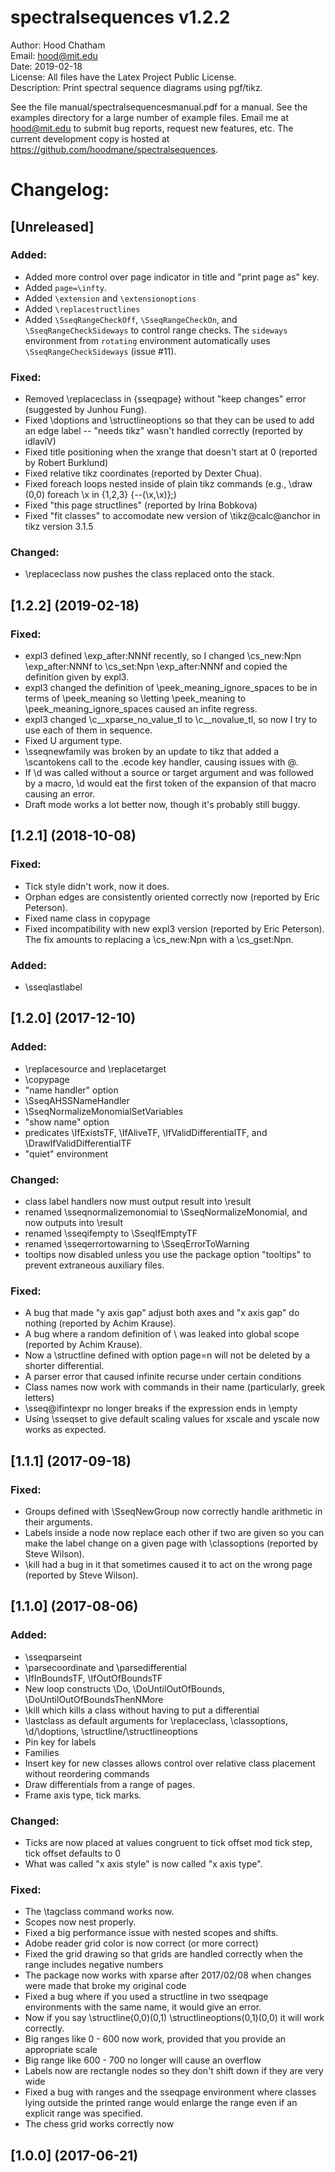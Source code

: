 
spectralsequences v1.2.2
========================
Author: Hood Chatham  
Email: hood@mit.edu  
Date: 2019-02-18  
License: All files have the Latex Project Public License.  
Description: Print spectral sequence diagrams using pgf/tikz.  


See the file manual/spectralsequencesmanual.pdf for a manual. See the examples directory for a large number of example files.
Email me at hood@mit.edu to submit bug reports, request new features, etc. The current development copy is hosted at https://github.com/hoodmane/spectralsequences. 

Changelog:
==========
## [Unreleased]
### Added:
- Added more control over page indicator in title and "print page as" key.
- Added `page=\infty`.
- Added `\extension` and `\extensionoptions`
- Added `\replacestructlines`
- Added `\SseqRangeCheckOff`, `\SseqRangeCheckOn`, and `\SseqRangeCheckSideways`
  to control range checks. The `sideways` environment from `rotating`
  environment automatically uses `\SseqRangeCheckSideways` (issue #11). 

### Fixed:
- Removed \replaceclass in {sseqpage} without "keep changes" error (suggested by Junhou Fung).
- Fixed \doptions and \structlineoptions so that they can be used to add an edge label -- "needs tikz" wasn't handled correctly (reported by idlaviV)
- Fixed title positioning when the xrange that doesn't start at 0 (reported by Robert Burklund)
- Fixed relative tikz coordinates (reported by Dexter Chua).
- Fixed foreach loops nested inside of plain tikz commands (e.g., \draw (0,0) foreach \x in {1,2,3} {--(\x,\x)};)
- Fixed "this page structlines" (reported by Irina Bobkova)
- Fixed "fit classes" to accomodate new version of \tikz@calc@anchor in tikz version 3.1.5

### Changed:
- \replaceclass now pushes the class replaced onto the stack.

## [1.2.2] (2019-02-18)
### Fixed:
- expl3 defined \exp_after:NNNf recently, so I changed \cs_new:Npn \exp_after:NNNf to \cs_set:Npn \exp_after:NNNf and copied the definition given by
  expl3.
- expl3 changed the definition of \peek_meaning_ignore_spaces to be in terms of \peek_meaning so \letting \peek_meaning to \peek_meaning_ignore_spaces 
  caused an infite regress. 
- expl3 changed \c__xparse_no_value_tl to \c__novalue_tl, so now I try to use each of them in sequence.
- Fixed U argument type.
- \sseqnewfamily was broken by an update to tikz that added a \scantokens call to the .ecode key handler, causing issues with @.
- If \d was called without a source or target argument and was followed by a macro, \d would eat the first token of the expansion of that macro
  causing an error. 
- Draft mode works a lot better now, though it's probably still buggy.

## [1.2.1] (2018-10-08)
### Fixed:
- Tick style didn't work, now it does.
- Orphan edges are consistently oriented correctly now (reported by Eric Peterson).
- Fixed name class in copypage
- Fixed incompatibility with new expl3 version (reported by Eric Peterson). The fix amounts to replacing a \cs_new:Npn with a \cs_gset:Npn.

### Added:
- \sseqlastlabel

## [1.2.0] (2017-12-10)
### Added:
- \replacesource and \replacetarget
- \copypage
- "name handler" option
- \SseqAHSSNameHandler
- \SseqNormalizeMonomialSetVariables
- "show name" option
- predicates \IfExistsTF, \IfAliveTF, \IfValidDifferentialTF, and \DrawIfValidDifferentialTF
- "quiet" environment

### Changed:
- class label handlers now must output result into \result
- renamed \sseqnormalizemonomial to \SseqNormalizeMonomial, and now outputs into \result
- renamed \sseqifempty to \SseqIfEmptyTF 
- renamed \sseqerrortowarning to \SseqErrorToWarning
- tooltips now disabled unless you use the package option "tooltips" to prevent extraneous auxiliary files.

### Fixed:
- A bug that made "y axis gap" adjust both axes and "x axis gap" do nothing (reported by Achim Krause).
- A bug where a random definition of \\ was leaked into global scope (reported by Achim Krause).
- Now a \structline defined with option page=n will not be deleted by a shorter differential.
- A parser error that caused infinite recurse under certain conditions
- Class names now work with commands in their name (particularly, greek letters)
- \sseq@ifintexpr no longer breaks if the expression ends in \empty
- Using \sseqset to give default scaling values for xscale and yscale now works as expected.

    
## [1.1.1] (2017-09-18)

### Fixed:
- Groups defined with \SseqNewGroup now correctly handle arithmetic in their arguments.
- Labels inside a node now replace each other if two are given so you can make the label change on a given page with \classoptions (reported by Steve Wilson). 
- \kill had a bug in it that sometimes caused it to act on the wrong page (reported by Steve Wilson).


## [1.1.0] (2017-08-06)

### Added:
- \sseqparseint
- \parsecoordinate and \parsedifferential
- \IfInBoundsTF, \IfOutOfBoundsTF
- New loop constructs \Do, \DoUntilOutOfBounds, \DoUntilOutOfBoundsThenNMore
- \kill which kills a class without having to put a differential
- \lastclass as default arguments for \replaceclass, \classoptions, \d/\doptions, \structline/\structlineoptions
- Pin key for labels
- Families 
- Insert key for new classes allows control over relative class placement without reordering commands
- Draw differentials from a range of pages.
- Frame axis type, tick marks.

### Changed:
- Ticks are now placed at values congruent to tick offset mod tick step, tick offset defaults to 0
- What was called "x axis style" is now called "x axis type".

### Fixed: 
- The \tagclass command works now.
- Scopes now nest properly.
- Fixed a big performance issue with nested scopes and shifts. 
- Adobe reader grid color is now correct (or more correct)
- Fixed the grid drawing so that grids are handled correctly when the range includes negative numbers
- The package now works with xparse after 2017/02/08 when changes were made that broke my original code
- Fixed a bug where if you used a structline in two sseqpage environments with the same name, it would give an error. 
- Now if you say \structline(0,0)(0,1) \structlineoptions(0,1)(0,0) it will work correctly.
- Big ranges like 0 - 600 now work, provided that you provide an appropriate scale
- Big range like 600 - 700 no longer will cause an overflow
- Labels now are rectangle nodes so they don't shift down if they are very wide
- Fixed a bug with ranges and the sseqpage environment where classes lying outside the printed range would enlarge the range even if an explicit range was specified.
- The chess grid works correctly now

## [1.0.0] (2017-06-21)
